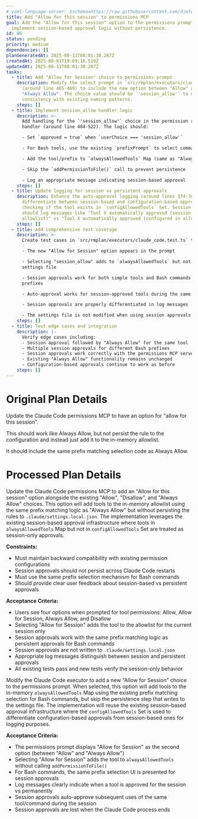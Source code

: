 ```yaml
---
# yaml-language-server: $schema=https://raw.githubusercontent.com/dimfeld/llmutils/main/schema/rmplan-plan-schema.json
title: Add "Allow for this session" to permissions MCP
goal: Add the "Allow for this session" option to the permissions prompt and
  implement session-based approval logic without persistence.
id: 86
status: pending
priority: medium
dependencies: []
planGeneratedAt: 2025-08-11T08:01:30.287Z
createdAt: 2025-08-01T19:09:16.510Z
updatedAt: 2025-08-11T08:01:30.287Z
tasks:
  - title: Add "Allow for Session" choice to permissions prompt
    description: Modify the select prompt in `src/rmplan/executors/claude_code.ts`
      (around line 465-469) to include the new option between "Allow" and
      "Always Allow". The choice value should be `'session_allow'` to maintain
      consistency with existing naming patterns.
    steps: []
  - title: Implement session_allow handler logic
    description: >-
      Add handling for the `'session_allow'` choice in the permission request
      handler (around line 484-522). The logic should:

      - Set `approved = true` when `userChoice === 'session_allow'`

      - For Bash tools, use the existing `prefixPrompt` to select command prefix

      - Add the tool/prefix to `alwaysAllowedTools` Map (same as "Always Allow")

      - Skip the `addPermissionToFile()` call to prevent persistence

      - Log an appropriate message indicating session-based approval
    steps: []
  - title: Update logging for session vs persistent approvals
    description: Enhance the auto-approval logging (around lines 374-383) to
      differentiate between session-based and configuration-based approvals by
      checking if the tool exists in `configAllowedTools` Set. Session approvals
      should log messages like "Tool X automatically approved (session
      allowlist)" vs "Tool X automatically approved (configured in allowlist)".
    steps: []
  - title: Add comprehensive test coverage
    description: >-
      Create test cases in `src/rmplan/executors/claude_code.test.ts` to verify:

      - The new "Allow for Session" option appears in the prompt

      - Selecting "session_allow" adds to `alwaysAllowedTools` but not to
      settings file

      - Session approvals work for both simple tools and Bash commands with
      prefixes

      - Auto-approval works for session-approved tools during the same session

      - Session approvals are properly differentiated in log messages

      - The settings file is not modified when using session approvals
    steps: []
  - title: Test edge cases and integration
    description: |-
      Verify edge cases including:
      - Session approval followed by "Always Allow" for the same tool
      - Multiple session approvals for different Bash prefixes
      - Session approvals work correctly with the permissions MCP server
      - Existing "Always Allow" functionality remains unchanged
      - Configuration-based approvals continue to work as before
    steps: []
---
```


# Original Plan Details

Update the Claude Code permissions MCP to have an option for "allow for this session".

This should work like Always Allow, but not persist the rule to the configuration and instead just add it to the
in-memory allowlist.

It should include the same prefix matching selection code as Always Allow.

# Processed Plan Details

Update the Claude Code permissions MCP to add an "Allow for this session" option alongside the existing "Allow", "Disallow", and "Always Allow" choices. This option will add tools to the in-memory allowlist using the same prefix matching logic as "Always Allow" but without persisting the rules to `.claude/settings.local.json`. The implementation leverages the existing session-based approval infrastructure where tools in `alwaysAllowedTools` Map but not in `configAllowedTools` Set are treated as session-only approvals.

**Constraints:**
- Must maintain backward compatibility with existing permission configurations
- Session approvals should not persist across Claude Code restarts
- Must use the same prefix selection mechanism for Bash commands
- Should provide clear user feedback about session-based vs persistent approvals

**Acceptance Criteria:**
- Users see four options when prompted for tool permissions: Allow, Allow for Session, Always Allow, and Disallow
- Selecting "Allow for Session" adds the tool to the allowlist for the current session only
- Session approvals work with the same prefix matching logic as persistent approvals for Bash commands
- Session approvals are not written to `.claude/settings.local.json`
- Appropriate log messages distinguish between session and persistent approvals
- All existing tests pass and new tests verify the session-only behavior

Modify the Claude Code executor to add a new "Allow for Session" choice to the permissions prompt. When selected, this option will add tools to the in-memory `alwaysAllowedTools` Map using the existing prefix matching selection for Bash commands, but skip the persistence step that writes to the settings file. The implementation will reuse the existing session-based approval infrastructure where the `configAllowedTools` Set is used to differentiate configuration-based approvals from session-based ones for logging purposes.

**Acceptance Criteria:**
- The permissions prompt displays "Allow for Session" as the second option (between "Allow" and "Always Allow")
- Selecting "Allow for Session" adds the tool to `alwaysAllowedTools` without calling `addPermissionToFile()`
- For Bash commands, the same prefix selection UI is presented for session approvals
- Log messages clearly indicate when a tool is approved for the session vs permanently
- Session approvals auto-approve subsequent uses of the same tool/command during the session
- Session approvals are lost when the Claude Code process ends
